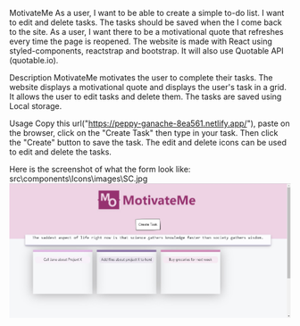 MotivateMe
As a user, I want to be able to create a simple to-do list. I want to edit and delete tasks. The tasks should be saved when the I come back to the site. 
As a user, I want there to be a motivational quote that refreshes every time the page is reopened. The website is made with React using styled-components, reactstrap and bootstrap. It will also use Quotable API (quotable.io).

Description
MotivateMe motivates the user to complete their tasks. The website displays a motivational quote and displays the user's task in a grid. It allows the user to edit tasks and delete them. The tasks are saved using Local storage.

Usage
Copy this url("https://peppy-ganache-8ea561.netlify.app/"), paste on the browser, click on the "Create Task" then type in your task. Then click the "Create" button to save the task. The edit and delete icons can be used to edit and delete the tasks.

Here is the screenshot of what the form look like:
src\components\Icons\images\SC.jpg
![Screenshot](/src/components/Icons/images/SC.jpg )
